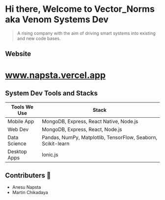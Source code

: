 # Hi there, Welcome to Vector_Norms aka Venom Systems Dev

> A rising company with the aim of driving smart systems into existing and new code bases.

## Website

# www.napsta.vercel.app

## System Dev Tools and Stacks

| Tools We Use      | Stack                                    |
|--------------|----------------------------------------------|
| Mobile App      | MongoDB, Express, React Native, Node.js                    |
| Web Dev        | MongoDB, Express, React, Node.js                       |
| Data Science       | Pandas, NumPy, Matplotlib, TensorFlow, Seaborn, Scikit-learn                |
| Desktop Apps  | Ionic.js |

## Contributers  🙋‍

- Anesu Napsta
- Martin Chikadaya




<!--

**Here are some ideas to get you started:**

🙋‍♀️ A short introduction - what is your organization all about?
🌈 Contribution guidelines - how can the community get involved?
👩‍💻 Useful resources - where can the community find your docs? Is there anything else the community should know?
🍿 Fun facts - what does your team eat for breakfast?
🧙 Remember, you can do mighty things with the power of [Markdown](https://docs.github.com/github/writing-on-github/getting-started-with-writing-and-formatting-on-github/basic-writing-and-formatting-syntax)
-->
